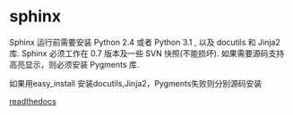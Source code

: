 # sphinx

Sphinx 运行前需要安装 Python 2.4 或者 Python 3.1 , 以及 docutils 和 Jinja2 库. Sphinx 必须工作在 0.7 版本及一些 SVN 快照(不能损坏). 如果需要源码支持高亮显示，则必须安装 Pygments 库.

如果用easy_install 安装docutils,Jinja2，Pygments失败则分别源码安装

[readthedocs](http://tbtx.readthedocs.org)